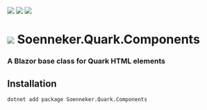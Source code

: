 ﻿[![](https://img.shields.io/nuget/v/soenneker.quark.components.svg?style=for-the-badge)](https://www.nuget.org/packages/soenneker.quark.components/)
[![](https://img.shields.io/github/actions/workflow/status/soenneker/soenneker.quark.components/publish-package.yml?style=for-the-badge)](https://github.com/soenneker/soenneker.quark.components/actions/workflows/publish-package.yml)
[![](https://img.shields.io/nuget/dt/soenneker.quark.components.svg?style=for-the-badge)](https://www.nuget.org/packages/soenneker.quark.components/)

# ![](https://user-images.githubusercontent.com/4441470/224455560-91ed3ee7-f510-4041-a8d2-3fc093025112.png) Soenneker.Quark.Components
### A Blazor base class for Quark HTML elements

## Installation

```
dotnet add package Soenneker.Quark.Components
```
